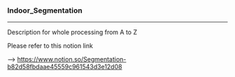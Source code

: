### Indoor_Segmentation

---

Description for whole processing from A to Z

Please refer to this notion link

--> https://www.notion.so/Segmentation-b82d58fbdaae45559c961543d3e12d08

